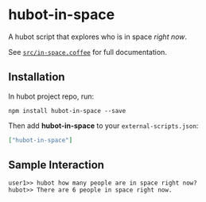 # hubot-in-space

A hubot script that explores who is in space *right now*.

See [`src/in-space.coffee`](src/in-space.coffee) for full documentation.

## Installation

In hubot project repo, run:

`npm install hubot-in-space --save`

Then add **hubot-in-space** to your `external-scripts.json`:

```json
["hubot-in-space"]
```

## Sample Interaction

```
user1>> hubot how many people are in space right now?
hubot>> There are 6 people in space right now.
```
